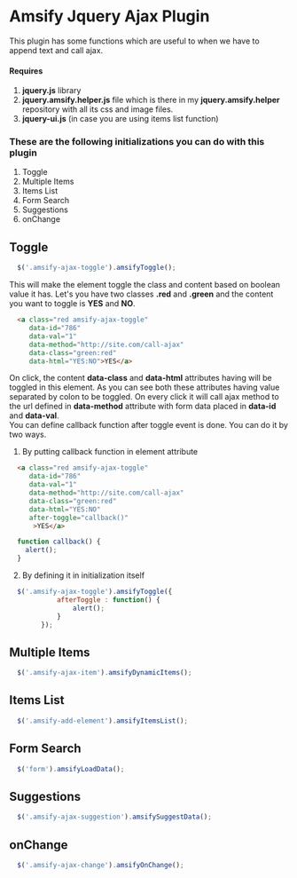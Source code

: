 # Amsify Jquery Ajax Plugin

This plugin has some functions which are useful to when we have to append text and call ajax.

#### Requires
1. **jquery.js** library
2. **jquery.amsify.helper.js** file which is there in my **jquery.amsify.helper** repository with all its css and image files.
3. **jquery-ui.js** (in case you are using items list function)


### These are the following initializations you can do with this plugin
1. Toggle
2. Multiple Items
3. Items List
4. Form Search
5. Suggestions
6. onChange

## Toggle
```js
  $('.amsify-ajax-toggle').amsifyToggle();
```
This will make the element toggle the class and content based on boolean value it has. Let's you have two classes  **.red** and **.green** and the content you want to toggle is **YES** and **NO**. 
```html
  <a class="red amsify-ajax-toggle"
     data-id="786"
     data-val="1" 
     data-method="http://site.com/call-ajax"
     data-class="green:red"
     data-html="YES:NO">YES</a> 
```
On click, the content **data-class** and **data-html** attributes having will be toggled in this element. As you can see both these attributes having value separated by colon to be toggled. On every click it will call ajax method to the url defined in **data-method** attribute with form data placed in **data-id** and **data-val**.
<br/>
You can define callback function after toggle event is done. You can do it by two ways.
1. By putting callback function in element attribute
```html
  <a class="red amsify-ajax-toggle"
     data-id="786"
     data-val="1" 
     data-method="http://site.com/call-ajax"
     data-class="green:red"
     data-html="YES:NO"
     after-toggle="callback()"
      >YES</a> 
```
```js
  function callback() {
    alert();
  }
```

2. By defining it in initialization itself
```js
  $('.amsify-ajax-toggle').amsifyToggle({
			afterToggle : function() {
				alert();
			}
		});
```
## Multiple Items
```js
  $('.amsify-ajax-item').amsifyDynamicItems();
```

## Items List
```js
  $('.amsify-add-element').amsifyItemsList();
```

## Form Search
```js
  $('form').amsifyLoadData();
```

## Suggestions
```js
  $('.amsify-ajax-suggestion').amsifySuggestData();
```

## onChange
```js
  $('.amsify-ajax-change').amsifyOnChange();
```
